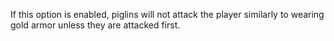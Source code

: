 If this option is enabled, piglins will not attack the player similarly to wearing gold armor unless they are attacked first.
